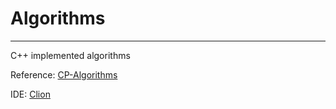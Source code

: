 # Algorithms

<hr>
C++ implemented algorithms

Reference: <a href="https://cp-algorithms.com">CP-Algorithms</a>

IDE: <a href="https://www.jetbrains.com/clion">Clion</a>
